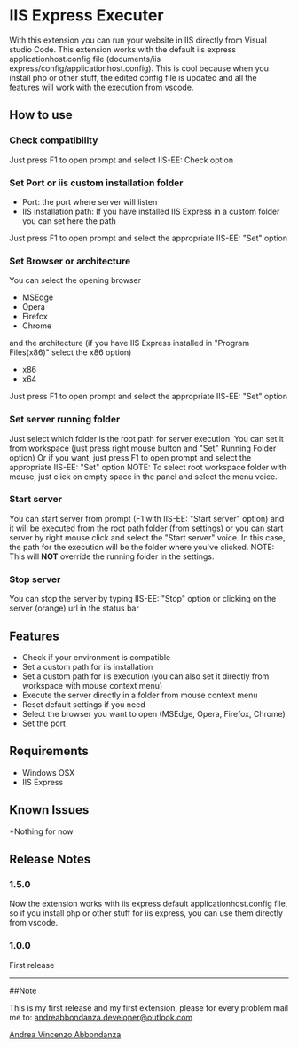 # IIS Express Executer 

With this extension you can run your website in IIS directly from Visual studio Code.
This extension works with the default iis express applicationhost.config file (documents/iis express/config/applicationhost.config).
This is cool because when you install php or other stuff, the edited config file is updated and all the features will work with the execution from vscode.

## How to use

### Check compatibility
Just press F1 to open prompt and select IIS-EE: Check option

### Set Port or iis custom installation folder
- Port: the port where server will listen
- IIS installation path: If you have installed IIS Express in a custom folder you can set here the path

Just press F1 to open prompt and select the appropriate IIS-EE: "Set" option

### Set Browser or architecture
You can select the opening browser
- MSEdge
- Opera
- Firefox
- Chrome

and the architecture (if you have IIS Express installed in "Program Files(x86)" select the x86 option)
- x86
- x64

Just press F1 to open prompt and select the appropriate IIS-EE: "Set" option

### Set server running folder
Just select which folder is the root path for server execution.
You can set it from workspace (just press right mouse button and "Set" Running Folder option)
Or if you want, just press F1 to open prompt and select the appropriate IIS-EE: "Set" option
NOTE: To select root workspace folder with mouse, just click on empty space in the panel and select the menu voice.

### Start server
You can start server from prompt (F1 with IIS-EE: "Start server" option) and it will be executed from the root path folder (from settings)
or you can start server by right mouse click and select the "Start server" voice.
In this case, the path for the execution will be the folder where you've clicked.
NOTE: This will __NOT__ override the running folder in the settings.

### Stop server
You can stop the server by typing IIS-EE: "Stop" option or clicking on the server (orange) url in the status bar  

## Features

- Check if your environment is compatible
- Set a custom path for iis installation
- Set a custom path for iis execution (you can also set it directly from workspace with mouse context menu)
- Execute the server directly in a folder from mouse context menu
- Reset default settings if you need
- Select the browser you want to open (MSEdge, Opera, Firefox, Chrome)
- Set the port

## Requirements

- Windows OSX
- IIS Express

## Known Issues

*Nothing for now

## Release Notes

### 1.5.0

Now the extension works with iis express default applicationhost.config file, so if you install php or other stuff for iis express, you can use them directly from vscode.

### 1.0.0

First release

-----------------------------------------------------------------------------------------------------------

##Note

This is my first release and my first extension, please for every problem mail me to: andreabbondanza.developer@outlook.com

[Andrea Vincenzo Abbondanza](http://www.andrewdev.eu)